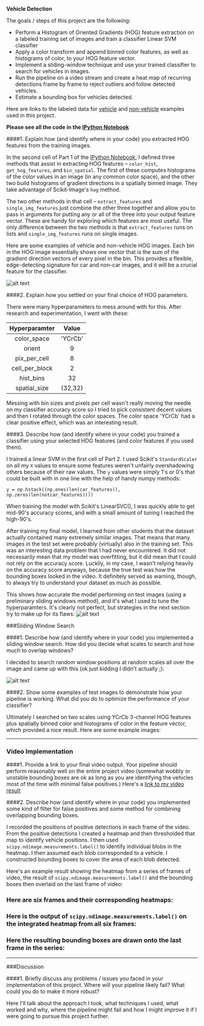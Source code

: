**Vehicle Detection**

The goals / steps of this project are the following:

* Perform a Histogram of Oriented Gradients (HOG) feature extraction on a labeled training set of images and train a classifier Linear SVM classifier
* Apply a color transform and append binned color features, as well as histograms of color, to your HOG feature vector. 
* Implement a sliding-window technique and use your trained classifier to search for vehicles in images.
* Run the pipeline on a video stream and create a heat map of recurring detections frame by frame to reject outliers and follow detected vehicles.
* Estimate a bounding box for vehicles detected.

Here are links to the labeled data for [vehicle](https://s3.amazonaws.com/udacity-sdc/Vehicle_Tracking/vehicles.zip) and [non-vehicle](https://s3.amazonaws.com/udacity-sdc/Vehicle_Tracking/non-vehicles.zip) examples used in this project. 

[//]: # (Image References)
[image1]: ./output_images/car_and_noncar_hogs.png
[image2]: ./output_images/simple_window_examples.png
[image3]: ./output_images/car_window_process.png
[video1]: ./output_images/output.mp4

**Please see all the code in the [IPython Notebook](./p5.ipynb)**

####1. Explain how (and identify where in your code) you extracted HOG features from the training images.

In the second cell of Part 1 of the [IPython Notebook](./project.ipynb), I defined three methods that assist in extracting HOG features – `color_hist`, `get_hog_features`, and `bin_spatial`.  The first of these computes histograms of the color values in an image (in any common color space), and the other two build histograms of gradient directions in a spatially binned image.  They take advantage of Scikit-Image's `hog` method.

The two other methods in that cell – `extract_features` and `single_img_features` just combine the other three together and allow you to pass in arguments for putting any or all of the three into your output feature vector.  These are handy for exploring which features are most useful.  The only difference between the two methods is that `extract_features` runs on lists and `single_img_features` runs on single images.

Here are some examples of vehicle and non-vehicle HOG images.  Each bin in the HOG image essentially shows one vector that is the sum of the gradient direction vectors of every pixel in the bin.  This provides a flexible, edge-detecting signature for car and non-car images, and it will be a crucial feature for the classifier.

![alt text][image1]



####2. Explain how you settled on your final choice of HOG parameters.



There were many hyperparameters to mess around with for this.  After research and experimentation, I went with these:

| Hyperparamter        | Value   | 
|:-------------:|:-------------:| 
| color_space   | 'YCrCb'       | 
| orient       |  9      |
| pix_per_cell    |8    |
| cell_per_block     | 2     |
| hist_bins      | 32   |
| spatial_size   | (32,32)   |



Messing with bin sizes and pixels per cell wasn't really moving the needle on my classifier accuracy score so I tried to pick consistent decent values and then I rotated through the color spaces.  The color space 'YCrCb' had a clear positive effect, which was an interesting result.

####3. Describe how (and identify where in your code) you trained a classifier using your selected HOG features (and color features if you used them).

I trained a linear SVM in the first cell of Part 2.  I used Scikit's `StandardScaler` on all my `X` values to ensure some features weren't unfairly overshadowing others because of their raw values.  The `y` values were simply 1's or 0's that could be built with in one line with the help of handy numpy methods:

`y = np.hstack((np.ones(len(car_features)), np.zeros(len(notcar_features))))`  

When training the model with Scikit's LinearSVC(), I was quickly able to get mid-90's accuracy scores, and with a small amount of tuning I reached the high-90's.  

After training my final model, I learned from other students that the dataset actually contained many extremely similar images.  That means that many images in the test set were probably (virtually) also in the training set.  This was an interesting data problem that I had never encountered.  It did not necessarily mean that my model was overfitting, but it did mean that I could not rely on the accuracy score.  Luckily, in my case, I wasn't relying heavily on the accuracy score anyways, because the true test was how the bounding boxes looked in the video.  It definitely served as warning, though, to always try to understand your dataset as much as possible.

This shows how accurate the model performing on test images (using a preliminary sliding windows method), and it's what I used to tune the hyperparamters.  It's clearly not perfect, but strategies in the next section try to make up for its flaws:
![alt text][image2]


###Sliding Window Search


####1. Describe how (and identify where in your code) you implemented a sliding window search.  How did you decide what scales to search and how much to overlap windows?

I decided to search random window positions at random scales all over the image and came up with this (ok just kidding I didn't actually ;):

![alt text][image3]

####2. Show some examples of test images to demonstrate how your pipeline is working.  What did you do to optimize the performance of your classifier?

Ultimately I searched on two scales using YCrCb 3-channel HOG features plus spatially binned color and histograms of color in the feature vector, which provided a nice result.  Here are some example images:

---

### Video Implementation

####1. Provide a link to your final video output.  Your pipeline should perform reasonably well on the entire project video (somewhat wobbly or unstable bounding boxes are ok as long as you are identifying the vehicles most of the time with minimal false positives.)
Here's a [link to my video result](./output_images/output.mp4)


####2. Describe how (and identify where in your code) you implemented some kind of filter for false positives and some method for combining overlapping bounding boxes.

I recorded the positions of positive detections in each frame of the video.  From the positive detections I created a heatmap and then thresholded that map to identify vehicle positions.  I then used `scipy.ndimage.measurements.label()` to identify individual blobs in the heatmap.  I then assumed each blob corresponded to a vehicle.  I constructed bounding boxes to cover the area of each blob detected.  

Here's an example result showing the heatmap from a series of frames of video, the result of `scipy.ndimage.measurements.label()` and the bounding boxes then overlaid on the last frame of video:

### Here are six frames and their corresponding heatmaps:


### Here is the output of `scipy.ndimage.measurements.label()` on the integrated heatmap from all six frames:

### Here the resulting bounding boxes are drawn onto the last frame in the series:



---

###Discussion

####1. Briefly discuss any problems / issues you faced in your implementation of this project.  Where will your pipeline likely fail?  What could you do to make it more robust?

Here I'll talk about the approach I took, what techniques I used, what worked and why, where the pipeline might fail and how I might improve it if I were going to pursue this project further.  